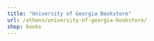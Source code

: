 ```yaml
---
title: "University of Georgia Bookstore"
url: /athens/university-of-georgia-bookstore/
shop: books
---
```

